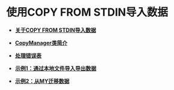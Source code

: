 # 使用COPY FROM STDIN导入数据<a name="ZH-CN_TOPIC_0289900600"></a>

-   **[关于COPY FROM STDIN导入数据](关于COPY-FROM-STDIN导入数据.md)**  

-   **[CopyManager类简介](CopyManager类简介.md)**  

-   **[处理错误表](处理错误表.md)**  

-   **[示例1：通过本地文件导入导出数据](示例1-通过本地文件导入导出数据.md)**  

-   **[示例2：从MY迁移数据](示例2-从MY向openGauss数据库进行数据迁移.md)**  



